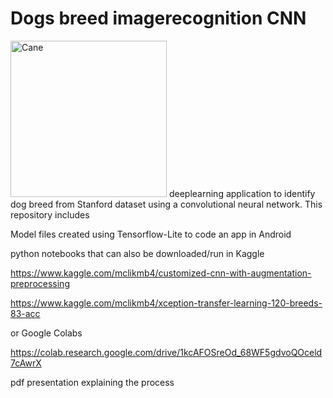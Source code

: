 # Dogs breed imagerecognition CNN 

<img width="250" alt="Cane" src="https://github.com/opsabarsec/dogs_breed_imagerecognition/blob/master/predicted.png">
deeplearning application to identify dog breed from Stanford dataset using a convolutional neural network.
 This repository includes

Model files created using Tensorflow-Lite to code an app in Android

python notebooks that can also be downloaded/run in Kaggle

https://www.kaggle.com/mclikmb4/customized-cnn-with-augmentation-preprocessing

https://www.kaggle.com/mclikmb4/xception-transfer-learning-120-breeds-83-acc

or Google Colabs

https://colab.research.google.com/drive/1kcAFOSreOd_68WF5gdvoQOceld7cAwrX


pdf presentation explaining the process
